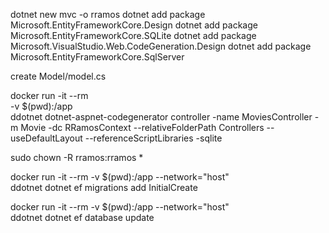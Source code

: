 dotnet new mvc -o  rramos
dotnet add package Microsoft.EntityFrameworkCore.Design
dotnet add package Microsoft.EntityFrameworkCore.SQLite
dotnet add package Microsoft.VisualStudio.Web.CodeGeneration.Design
dotnet add package Microsoft.EntityFrameworkCore.SqlServer


create Model/model.cs

docker run -it --rm \
  -v $(pwd):/app \
  ddotnet dotnet-aspnet-codegenerator controller -name MoviesController -m Movie -dc RRamosContext --relativeFolderPath Controllers --useDefaultLayout --referenceScriptLibraries -sqlite

sudo chown -R rramos:rramos *

docker run -it --rm -v $(pwd):/app --network="host" \
  ddotnet dotnet ef migrations add InitialCreate

docker run -it --rm -v $(pwd):/app  --network="host"  \
  ddotnet dotnet ef database update